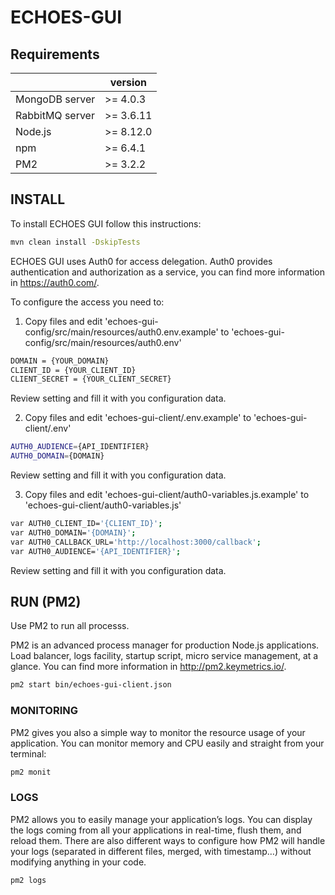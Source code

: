 # ECHOES-GUI

## Requirements

|                   |      version    | 
|-------------------|-----------------|
|MongoDB server     |   >= 4.0.3      |
|RabbitMQ server    |   >= 3.6.11     |
|Node.js            |   >= 8.12.0     |
|npm                |   >= 6.4.1      |
|PM2                |   >= 3.2.2      |

## INSTALL

To install ECHOES GUI follow this instructions:

```bash
mvn clean install -DskipTests 
```

ECHOES GUI uses Auth0 for access delegation. Auth0 provides authentication and authorization as a service, you can find more information in https://auth0.com/.

To configure the access you need to:

1. Copy files and edit 'echoes-gui-config/src/main/resources/auth0.env.example' to 'echoes-gui-config/src/main/resources/auth0.env'

```bash
DOMAIN = {YOUR_DOMAIN}
CLIENT_ID = {YOUR_CLIENT_ID}
CLIENT_SECRET = {YOUR_CLIENT_SECRET}

```
Review setting and fill it with you configuration data.

2. Copy files and edit 'echoes-gui-client/.env.example' to 'echoes-gui-client/.env'

```bash
AUTH0_AUDIENCE={API_IDENTIFIER}
AUTH0_DOMAIN={DOMAIN}
```
Review setting and fill it with you configuration data.

3. Copy files and edit 'echoes-gui-client/auth0-variables.js.example' to 'echoes-gui-client/auth0-variables.js'

```bash
var AUTH0_CLIENT_ID='{CLIENT_ID}'; 
var AUTH0_DOMAIN='{DOMAIN}'; 
var AUTH0_CALLBACK_URL='http://localhost:3000/callback';
var AUTH0_AUDIENCE='{API_IDENTIFIER}';
```
Review setting and fill it with you configuration data.

## RUN (PM2)

Use PM2 to run all processs.

PM2 is an advanced process manager for production Node.js applications. Load balancer, logs facility, startup script, micro service management, at a glance. You can find more information in http://pm2.keymetrics.io/.

```bash
pm2 start bin/echoes-gui-client.json
```

### MONITORING
PM2 gives you also a simple way to monitor the resource usage of your application.  You can monitor memory and CPU easily and straight from your terminal:

```bash
pm2 monit
```

### LOGS

PM2 allows you to easily manage your application’s logs. You can display the logs coming from all your applications in real-time, flush them, and reload them. There are also different ways to configure how PM2 will handle your logs (separated in different files, merged, with timestamp…) without modifying anything in your code.

```bash
pm2 logs
```
